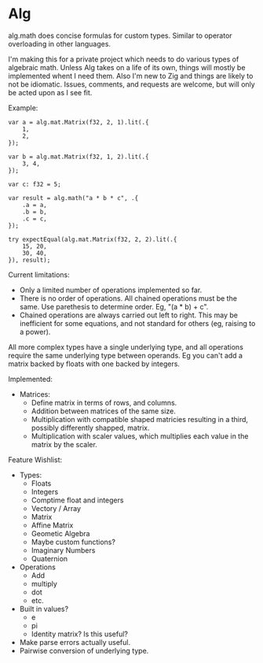 # Alg

alg.math does concise formulas for custom types.  Similar to operator overloading in other languages.

I'm making this for a private project which needs to do various types of algebraic math.  Unless Alg takes on a life of its own, things will mostly be implemented whent I need them.  Also I'm new to Zig and things are likely to not be idiomatic.  Issues, comments, and requests are welcome, but will only be acted upon as I see fit.

Example:

```zig
var a = alg.mat.Matrix(f32, 2, 1).lit(.{
    1,
    2,
});

var b = alg.mat.Matrix(f32, 1, 2).lit(.{
    3, 4,
});

var c: f32 = 5;

var result = alg.math("a * b * c", .{
    .a = a,
    .b = b,
    .c = c,
});

try expectEqual(alg.mat.Matrix(f32, 2, 2).lit(.{
    15, 20,
    30, 40,
}), result);
```

Current limitations:

- Only a limited number of operations implemented so far.
- There is no order of operations.  All chained operations must be the same.  Use parethesis to determine order.  Eg, "(a * b) + c".
- Chained operations are always carried out left to right.  This may be inefficient for some equations, and not standard for others (eg, raising to a power).

All more complex types have a single underlying type, and all operations require the same underlying type between operands.  Eg you can't add a matrix backed by floats with one backed by integers.

Implemented:
- Matrices:
  - Define matrix in terms of rows, and columns.
  - Addition between matrices of the same size.
  - Multiplication with compatible shaped matricies resulting in a third, possibly differently shapped, matrix.
  - Multiplication with scaler values, which multiplies each value in the matrix by the scaler.

Feature Wishlist:
- Types:
  - Floats
  - Integers
  - Comptime float and integers
  - Vectory / Array
  - Matrix
  - Affine Matrix
  - Geometic Algebra
  - Maybe custom functions?
  - Imaginary Numbers
  - Quaternion
- Operations
  - Add
  - multiply
  - dot
  - etc.
- Built in values?
  - e
  - pi
  - Identity matrix?  Is this useful?
- Make parse errors actually useful.
- Pairwise conversion of underlying type.